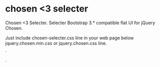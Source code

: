 chosen <3 selecter
===============

Chosen &lt;3 Selecter. Selecter Bootstrap 3.* compatible flat UI for jQuery Chosen.

Just include chosen-selecter.css line in your web page below jquery.chosen.min.css  or jquery.chosen.css line.

`<link rel="stylesheet" href="assets/css/chosen.css">

<link rel="stylesheet" href="assets/css/chosen-selecter.css">`
